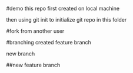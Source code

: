 #demo
this repo first created on local machine

then using git init to initialize git repo in this folder 


#fork
from another user


#branching
created feature branch

new branch

##new feature branch
